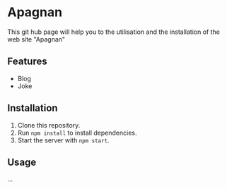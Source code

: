 # Apagnan

This git hub page will help you to the utilisation and the installation of the web site "Apagnan"

## Features

- Blog 
- Joke

## Installation

1. Clone this repository.
2. Run `npm install` to install dependencies.
3. Start the server with `npm start`.

## Usage

...

